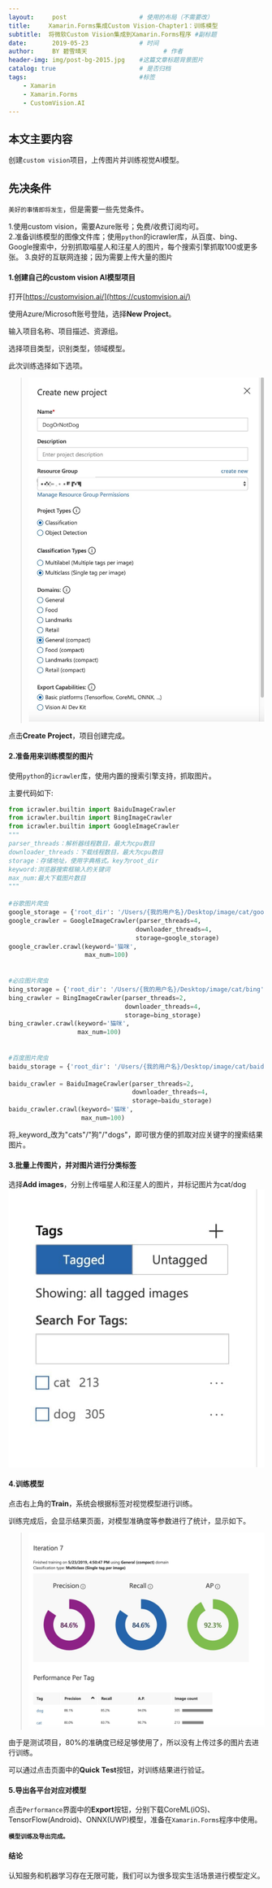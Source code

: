 ```yaml
---
layout:     post                    # 使用的布局（不需要改）
title:     Xamarin.Forms集成Custom Vision-Chapter1：训练模型               # 标题 
subtitle:  将微软Custom Vision集成到Xamarin.Forms程序 #副标题
date:       2019-05-23              # 时间
author:     BY 碧雪晴天                     # 作者
header-img: img/post-bg-2015.jpg    #这篇文章标题背景图片
catalog: true                       # 是否归档
tags:                               #标签
    - Xamarin
    - Xamarin.Forms
    - CustomVision.AI
---
```


## 本文主要内容

创建`custom vision`项目，上传图片并训练视觉AI模型。

## 先决条件

`美好的事情即将发生`，但是需要一些先觉条件。

1.使用custom vision，需要Azure账号；免费/收费订阅均可。  
2.准备训练模型的图像文件库；使用`python`的icrawler库，从百度、bing、Google搜索中，分别抓取喵星人和汪星人的图片，每个搜索引擎抓取100或更多张。
3.良好的互联网连接；因为需要上传大量的图片

#### **1.创建自己的custom vision AI模型项目**

打开[https://customvision.ai/](https://customvision.ai/)

使用Azure/Microsoft账号登陆，选择**New Project**。

输入项目名称、项目描述、资源组。

选择项目类型，识别类型，领域模型。

此次训练选择如下选项。

>![](https://raw.githubusercontent.com/zy55769068/BlogImage/master/20190523221055.jpg)

点击**Create Project**，项目创建完成。

#### **2.准备用来训练模型的图片**

使用`python`的`icrawler`库，使用内置的搜索引擎支持，抓取图片。

主要代码如下:

```python
from icrawler.builtin import BaiduImageCrawler 
from icrawler.builtin import BingImageCrawler 
from icrawler.builtin import GoogleImageCrawler 
"""
parser_threads：解析器线程数目，最大为cpu数目
downloader_threads：下载线程数目，最大为cpu数目
storage：存储地址，使用字典格式。key为root_dir
keyword:浏览器搜索框输入的关键词
max_num:最大下载图片数目
"""

#谷歌图片爬虫
google_storage = {'root_dir': '/Users/{我的用户名}/Desktop/image/cat/google'}
google_crawler = GoogleImageCrawler(parser_threads=4, 
                                   downloader_threads=4, 
                                   storage=google_storage)
google_crawler.crawl(keyword='猫咪', 
                     max_num=100)


#必应图片爬虫
bing_storage = {'root_dir': '/Users/{我的用户名}/Desktop/image/cat/bing'}
bing_crawler = BingImageCrawler(parser_threads=2,
                                downloader_threads=4, 
                                storage=bing_storage)
bing_crawler.crawl(keyword='猫咪',
                   max_num=100)


#百度图片爬虫
baidu_storage = {'root_dir': '/Users/{我的用户名}/Desktop/image/cat/baidu'}

baidu_crawler = BaiduImageCrawler(parser_threads=2,
                                  downloader_threads=4,
                                  storage=baidu_storage)
baidu_crawler.crawl(keyword='猫咪', 
                    max_num=100)
```

将_keyword_改为"cats"/"狗"/"dogs"，即可很方便的抓取对应关键字的搜索结果图片。

#### **3.批量上传图片，并对图片进行分类标签**

选择**Add images**，分别上传喵星人和汪星人的图片，并标记图片为cat/dog
![](https://raw.githubusercontent.com/zy55769068/BlogImage/master/20190523222520.jpg)

#### **4.训练模型**

点击右上角的**Train**，系统会根据标签对视觉模型进行训练。

训练完成后，会显示结果页面，对模型准确度等参数进行了统计，显示如下。

>![](https://raw.githubusercontent.com/zy55769068/BlogImage/master/20190523222836.jpg)

由于是测试项目，80%的准确度已经足够使用了，所以没有上传过多的图片去进行训练。

可以通过点击页面中的**Quick Test**按钮，对训练结果进行验证。

#### **5.导出各平台对应对模型**

点击`Performance`界面中的**Export**按钮，分别下载CoreML(iOS)、TensorFlow(Android)、ONNX(UWP)模型，准备在`Xamarin.Forms`程序中使用。

**`模型训练及导出完成。`**

#### **结论**

认知服务和机器学习存在无限可能，我们可以为很多现实生活场景进行模型定义。

